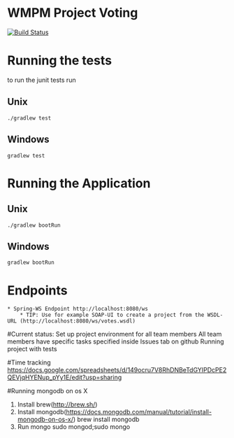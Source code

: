 # WMPM Project Voting


[![Build Status](https://travis-ci.org/cproinger/wmpm_ss2016.svg?branch=master)](https://travis-ci.org/cproinger/wmpm_ss2016)


# Running the tests

to run the junit tests run

## Unix

```
./gradlew test
```

## Windows

```
gradlew test
```

# Running the Application

## Unix

```
./gradlew bootRun
```

## Windows

```
gradlew bootRun
```

# Endpoints

	* Spring-WS Endpoint http://localhost:8080/ws
		* TIP: Use for example SOAP-UI to create a project from the WSDL-URL (http://localhost:8080/ws/votes.wsdl)

#Current status:
Set up project environment for all team members
All team members have specific tasks specified inside Issues tab on github
Running project with tests

#Time tracking
https://docs.google.com/spreadsheets/d/149ocru7V8RhDNBeTdGYIPDcPE2QEVjqHYENup_pYy1E/edit?usp=sharing

#Running mongodb on os X
1. Install brew(http://brew.sh/)
2. Install mongodb(https://docs.mongodb.com/manual/tutorial/install-mongodb-on-os-x/)
   brew install mongodb
3. Run mongo
   sudo mongod;sudo mongo




